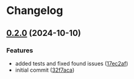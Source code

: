 # Changelog

## [0.2.0](https://github.com/intosoft-tm/axon-brave-observability/compare/v0.1.0...v0.2.0) (2024-10-10)


### Features

* added tests and fixed found issues ([17ec2af](https://github.com/intosoft-tm/axon-brave-observability/commit/17ec2afaa04efafff4e5243d38e1203ed8490f49))
* initial commit ([32f7aca](https://github.com/intosoft-tm/axon-brave-observability/commit/32f7aca940f931b5c50b3b5a03bc9f662ec6666b))
